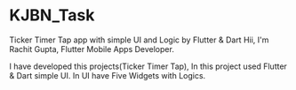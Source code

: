 # KJBN_Task
Ticker Timer Tap app with simple UI and Logic by Flutter &amp; Dart
Hii, 
I'm Rachit Gupta, Flutter Mobile Apps Developer.

I have developed this projects(Ticker Timer Tap), 
In this project used Flutter & Dart simple UI.
In UI have Five Widgets with Logics.
